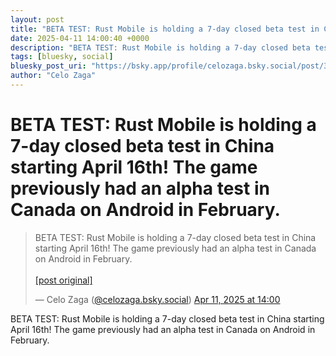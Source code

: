 ```yaml
---
layout: post
title: "BETA TEST: Rust Mobile is holding a 7-day closed beta test in China starting April 16th! The game previously had an alpha test in Canada on Android in February."
date: 2025-04-11 14:00:40 +0000
description: "BETA TEST: Rust Mobile is holding a 7-day closed beta test in China starting April 16th! The game previously had an alpha test in Canada on Android in F..."
tags: [bluesky, social]
bluesky_post_uri: "https://bsky.app/profile/celozaga.bsky.social/post/3lmk6kdnjh42p"
author: "Celo Zaga"
---
```


<h1 class="bluesky-post-title">BETA TEST: Rust Mobile is holding a 7-day closed beta test in China starting April 16th! The game previously had an alpha test in Canada on Android in February.</h1>


<blockquote class="bluesky-embed" data-bluesky-uri="at://did:plc:lmh6rennptq77inaztnovw4b/app.bsky.feed.post/3lmk6kdnjh42p" data-bluesky-embed-color-mode="system">
<p lang="">BETA TEST: Rust Mobile is holding a 7-day closed beta test in China starting April 16th! The game previously had an alpha test in Canada on Android in February.<br><br><a href="https://bsky.app/profile/celozaga.bsky.social/post/3lmk6kdnjh42p">[post original]</a></p>
&mdash; Celo Zaga (<a href="https://bsky.app/profile/did:plc:lmh6rennptq77inaztnovw4b">@celozaga.bsky.social</a>) <a href="https://bsky.app/profile/celozaga.bsky.social/post/3lmk6kdnjh42p">Apr 11, 2025 at 14:00</a>
</blockquote>
<script async src="https://embed.bsky.app/static/embed.js" charset="utf-8"></script>


<p class="bluesky-post-description">BETA TEST: Rust Mobile is holding a 7-day closed beta test in China starting April 16th! The game previously had an alpha test in Canada on Android in February.</p>
